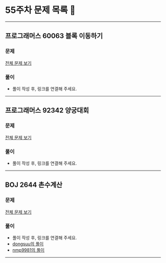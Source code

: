 # 55주차 문제 목록 📝
___
## 프로그래머스 60063 블록 이동하기  
### 문제
[전체 문제 보기](https://school.programmers.co.kr/learn/courses/30/lessons/60063)

### 풀이
- 풀이 작성 후, 링크를 연결해 주세요.  
___
## 프로그래머스 92342 양궁대회  
### 문제
[전체 문제 보기](https://school.programmers.co.kr/learn/courses/30/lessons/92342)

### 풀이
- 풀이 작성 후, 링크를 연결해 주세요.  
___ 
## BOJ 2644 촌수계산  
### 문제
[전체 문제 보기](https://www.acmicpc.net/problem/2644)

### 풀이
- 풀이 작성 후, 링크를 연결해 주세요.  
- [dongsuu의 풀이](https://hyunn99.tistory.com/113)
- [nmp9981의 풀이](https://blog.naver.com/tybnasgo/222956453387)
___ 
